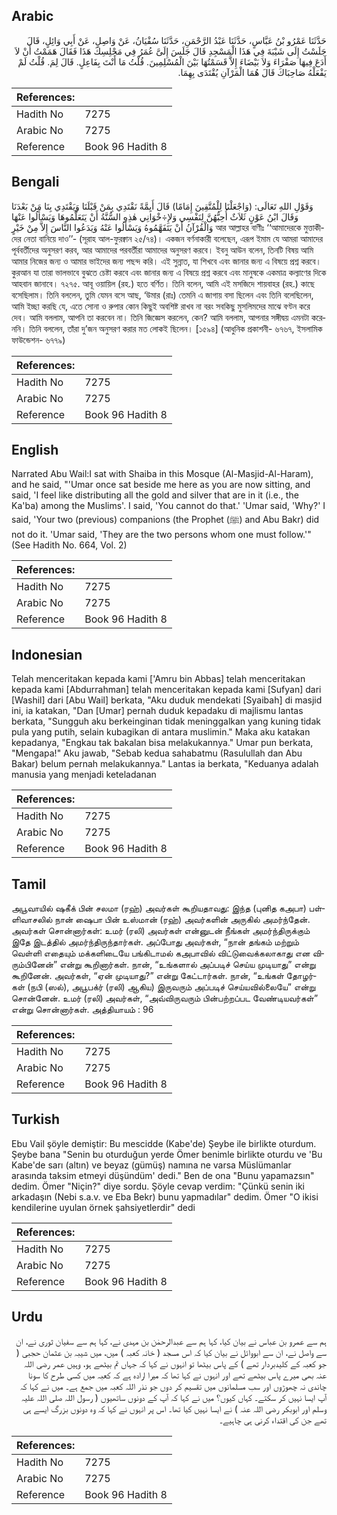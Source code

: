 ## Arabic


<div dir="rtl" lang="ar" style={{fontSize:'larger',backgroundColor:'#f8f9fa',padding:20}}>
حَدَّثَنَا عَمْرُو بْنُ عَبَّاسٍ، حَدَّثَنَا عَبْدُ الرَّحْمَنِ، حَدَّثَنَا سُفْيَانُ، عَنْ وَاصِلٍ، عَنْ أَبِي وَائِلٍ، قَالَ جَلَسْتُ إِلَى شَيْبَةَ فِي هَذَا الْمَسْجِدِ قَالَ جَلَسَ إِلَىَّ عُمَرُ فِي مَجْلِسِكَ هَذَا فَقَالَ هَمَمْتُ أَنْ لاَ أَدَعَ فِيهَا صَفْرَاءَ وَلاَ بَيْضَاءَ إِلاَّ قَسَمْتُهَا بَيْنَ الْمُسْلِمِينَ‏.‏ قُلْتُ مَا أَنْتَ بِفَاعِلٍ‏.‏ قَالَ لِمَ‏.‏ قُلْتُ لَمْ يَفْعَلْهُ صَاحِبَاكَ قَالَ هُمَا الْمَرْآنِ يُقْتَدَى بِهِمَا‏.‏
</div>
<div style={{backgroundColor:'#f8f9fa',padding:20, marginBottom: 10}}><table> <thead> <tr> <th>References:</th> <th></th> </tr> </thead> <tbody><tr><td>Hadith No</td><td>7275</td></tr><tr><td>Arabic No</td><td>7275</td></tr><tr><td>Reference</td><td>Book 96 Hadith 8</td></tr></tbody></table></div>

## Bengali


<div dir="ltr" lang="bn" style={{fontSize:'larger',backgroundColor:'#f8f9fa',padding:20}}>
وَقَوْلِ اللهِ تَعَالَى: (وَاجْعَلْنَا لِلْمُتَّقِينَ إِمَامًا) قَالَ أَيِمَّةً نَقْتَدِي بِمَنْ قَبْلَنَا وَيَقْتَدِي بِنَا مَنْ بَعْدَنَا وَقَالَ ابْنُ عَوْنٍ ثَلاَثٌ أُحِبُّهُنَّ لِنَفْسِي وَلإِ÷خْوَانِي هٰذِهِ السُّنَّةُ أَنْ يَتَعَلَّمُوهَا وَيَسْأَلُوا عَنْهَا وَالْقُرْآنُ أَنْ يَتَفَهَّمُوهُ وَيَسْأَلُوا عَنْهُ وَيَدَعُوا النَّاسَ إِلاَّ مِنْ خَيْرٍ আর আল্লাহর বাণীঃ ‘‘আমাদেরকে মুত্তাকীদের নেতা বানিয়ে দাও’’- (সূরাহ আল-ফুরক্বান ২৫/৭৪)। একজন বর্ণনাকারী বলেছেন, এরূপ ইমাম যে আমরা আমাদের পূর্ববর্তীদের অনুসরণ করব, আর আমাদের পরবর্তীরা আমাদের অনুসরণ করবে। ইবনু আউন বলেন, তিনটি বিষয় আমি আমার নিজের জন্য ও আমার ভাইদের জন্য পছন্দ করি। এই সুন্নাত, যা শিখবে এবং জানার জন্য এ বিষয়ে প্রশ্ন করবে। কুরআন যা তারা ভালভাবে বুঝতে চেষ্টা করবে এবং জানার জন্য এ বিষয়ে প্রশ্ন করবে এবং মানুষকে একমাত্র কল্যাণের দিকে আহবান জানাবে। ৭২৭৫. আবূ ওয়ায়িল (রহ.) হতে বর্ণিত। তিনি বলেন, আমি এই মসজিদে শায়বাহর (রহ.) কাছে বসেছিলাম। তিনি বললেন, তুমি যেমন বসে আছ, ‘উমার (রাঃ) তেমনি এ জাগায় বসা ছিলেন এবং তিনি বলেছিলেন, আমি ইচ্ছা করছি যে, এতে সোনা ও রুপার কোন কিছুই অবশিষ্ট রাখব না বরং সবকিছু মুসলিমদের মাঝে বণ্টন করে দেব। আমি বললাম, আপনি তা করবেন না। তিনি জিজ্ঞেস করলেন, কেন? আমি বললাম, আপনার সঙ্গীদ্বয় এমনটা করেননি। তিনি বললেন, তাঁরা দু’জন অনুসরণ করার মত লোকই ছিলেন। [১৫৯৪] (আধুনিক প্রকাশনী- ৬৭৬৭, ইসলামিক ফাউন্ডেশন- ৬৭৭৯)
</div>
<div style={{backgroundColor:'#f8f9fa',padding:20, marginBottom: 10}}><table> <thead> <tr> <th>References:</th> <th></th> </tr> </thead> <tbody><tr><td>Hadith No</td><td>7275</td></tr><tr><td>Arabic No</td><td>7275</td></tr><tr><td>Reference</td><td>Book 96 Hadith 8</td></tr></tbody></table></div>

## English


<div dir="ltr" lang="en" style={{fontSize:'larger',backgroundColor:'#f8f9fa',padding:20}}>
Narrated Abu Wail:I sat with Shaiba in this Mosque (Al-Masjid-Al-Haram), and he said, "'Umar once sat beside me here as you are now sitting, and said, 'I feel like distributing all the gold and silver that are in it (i.e., the Ka'ba) among the Muslims'. I said, 'You cannot do that.' 'Umar said, 'Why?' I said, 'Your two (previous) companions (the Prophet (ﷺ) and Abu Bakr) did not do it. 'Umar said, 'They are the two persons whom one must follow.'" (See Hadith No. 664, Vol. 2)
</div>
<div style={{backgroundColor:'#f8f9fa',padding:20, marginBottom: 10}}><table> <thead> <tr> <th>References:</th> <th></th> </tr> </thead> <tbody><tr><td>Hadith No</td><td>7275</td></tr><tr><td>Arabic No</td><td>7275</td></tr><tr><td>Reference</td><td>Book 96 Hadith 8</td></tr></tbody></table></div>

## Indonesian


<div dir="ltr" lang="id" style={{fontSize:'larger',backgroundColor:'#f8f9fa',padding:20}}>
Telah menceritakan kepada kami ['Amru bin Abbas] telah menceritakan kepada kami [Abdurrahman] telah menceritakan kepada kami [Sufyan] dari [Washil] dari [Abu Wail] berkata, "Aku duduk mendekati [Syaibah] di masjid ini, ia katakan, "Dan [Umar] pernah duduk kepadaku di majlismu lantas berkata, "Sungguh aku berkeinginan tidak meninggalkan yang kuning tidak pula yang putih, selain kubagikan di antara muslimin." Maka aku katakan kepadanya, "Engkau tak bakalan bisa melakukannya." Umar pun berkata, "Mengapa!" Aku jawab, "Sebab kedua sahabatmu (Rasulullah dan Abu Bakar) belum pernah melakukannya." Lantas ia berkata, "Keduanya adalah manusia yang menjadi keteladanan
</div>
<div style={{backgroundColor:'#f8f9fa',padding:20, marginBottom: 10}}><table> <thead> <tr> <th>References:</th> <th></th> </tr> </thead> <tbody><tr><td>Hadith No</td><td>7275</td></tr><tr><td>Arabic No</td><td>7275</td></tr><tr><td>Reference</td><td>Book 96 Hadith 8</td></tr></tbody></table></div>

## Tamil


<div dir="ltr" lang="ta" style={{fontSize:'larger',backgroundColor:'#f8f9fa',padding:20}}>
அபூவாயில் ஷகீக் பின் சலமா (ரஹ்) அவர்கள் கூறியதாவது: இந்த (புனித கஅபா) பள்ளிவாசலில் நான் ஷைபா பின் உஸ்மான் (ரஹ்) அவர்களின் அருகில் அமர்ந்தேன். அவர்கள் சொன்னார்கள்: உமர் (ரலி) அவர்கள் என்னுடன் நீங்கள் அமர்ந்திருக்கும் இதே இடத்தில் அமர்ந்திருந்தார்கள். அப்போது அவர்கள், “நான் தங்கம் மற்றும் வெள்ளி எதையும் மக்களிடையே பங்கிடாமல் கஅபாவில் விட்டுவைக்கலாகாது என விரும்பினேன்” என்று கூறினார்கள். நான், “உங்களால் அப்படிச் செய்ய முடியாது” என்று கூறினேன். அவர்கள், “ஏன் முடியாது?” என்று கேட்டார்கள். நான், “உங்கள் தோழர்கள் (நபி (ஸல்), அபூபக்ர் (ரலி) ஆகிய) இருவரும் அப்படிச் செய்யவில்லையே” என்று சொன்னேன். உமர் (ரலி) அவர்கள், “அவ்விருவரும் பின்பற்றப்பட வேண்டியவர்கள்” என்று சொன்னார்கள். அத்தியாயம் : 96
</div>
<div style={{backgroundColor:'#f8f9fa',padding:20, marginBottom: 10}}><table> <thead> <tr> <th>References:</th> <th></th> </tr> </thead> <tbody><tr><td>Hadith No</td><td>7275</td></tr><tr><td>Arabic No</td><td>7275</td></tr><tr><td>Reference</td><td>Book 96 Hadith 8</td></tr></tbody></table></div>

## Turkish


<div dir="ltr" lang="tr" style={{fontSize:'larger',backgroundColor:'#f8f9fa',padding:20}}>
Ebu Vail şöyle demiştir: Bu mescidde (Kabe'de) Şeybe ile birlikte oturdum. Şeybe bana "Senin bu oturduğun yerde Ömer benimle birlikte oturdu ve 'Bu Kabe'de sarı (altın) ve beyaz (gümüş) namına ne varsa Müslümanlar arasında taksim etmeyi düşündüm' dedi." Ben de ona "Bunu yapamazsın" dedim. Ömer "Niçin?" diye sordu. Şöyle cevap verdim: "Çünkü senin iki arkadaşın (Nebi s.a.v. ve Eba Bekr) bunu yapmadılar" dedim. Ömer "O ikisi kendilerine uyulan örnek şahsiyetlerdir" dedi
</div>
<div style={{backgroundColor:'#f8f9fa',padding:20, marginBottom: 10}}><table> <thead> <tr> <th>References:</th> <th></th> </tr> </thead> <tbody><tr><td>Hadith No</td><td>7275</td></tr><tr><td>Arabic No</td><td>7275</td></tr><tr><td>Reference</td><td>Book 96 Hadith 8</td></tr></tbody></table></div>

## Urdu


<div dir="rtl" lang="ur" style={{fontSize:'larger',backgroundColor:'#f8f9fa',padding:20}}>
ہم سے عمرو بن عباس نے بیان کیا، کہا ہم سے عبدالرحمٰن بن مہدی نے، کہا ہم سے سفیان ثوری نے، ان سے واصل نے، ان سے ابووائل نے بیان کیا کہ اس مسجد ( خانہ کعبہ ) میں، میں شیبہ بن عثمان حجبی ( جو کعبہ کے کلیدبردار تھے ) کے پاس بیٹھا تو انہوں نے کہا کہ جہاں تم بیٹھے ہو، وہیں عمر رضی اللہ عنہ بھی میرے پاس بیٹھے تھے اور انہوں نے کہا تھا کہ میرا ارادہ ہے کہ کعبہ میں کسی طرح کا سونا چاندی نہ چھوڑوں اور سب مسلمانوں میں تقسیم کر دوں جو نذر اللہ کعبہ میں جمع ہے۔ میں نے کہا کہ آپ ایسا نہیں کر سکتے۔ کہاں کیوں؟ میں نے کہا کہ آپ کے دونوں ساتھیوں ( رسول اللہ صلی اللہ علیہ وسلم اور ابوبکر رضی اللہ عنہ ) نے ایسا نہیں کیا تھا۔ اس پر انہوں نے کہا کہ وہ دونوں بزرگ ایسے ہی تھے جن کی اقتداء کرنی ہی چاہیے۔
</div>
<div style={{backgroundColor:'#f8f9fa',padding:20, marginBottom: 10}}><table> <thead> <tr> <th>References:</th> <th></th> </tr> </thead> <tbody><tr><td>Hadith No</td><td>7275</td></tr><tr><td>Arabic No</td><td>7275</td></tr><tr><td>Reference</td><td>Book 96 Hadith 8</td></tr></tbody></table></div>